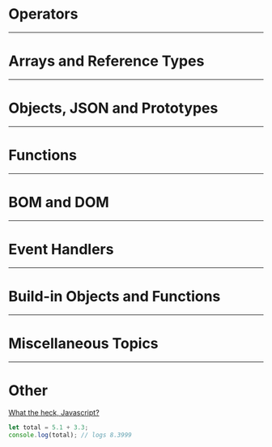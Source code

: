 # Operators


---
# Arrays and Reference Types


---
# Objects, JSON and Prototypes


---
# Functions


---
# BOM and DOM


---
# Event Handlers


---
# Build-in Objects and Functions


---
# Miscellaneous Topics



---
# Other

[What the heck, Javascript?](https://gist.github.com/brettinternet/acb72b414d5434fd97d0c3de89fac501)

```javascript
let total = 5.1 + 3.3;
console.log(total); // logs 8.3999
```
